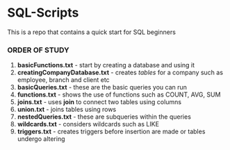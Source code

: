 # SQL-Scripts
This is a repo that contains a quick start for SQL beginners

### ORDER OF STUDY
1. **basicFunctions.txt** - start by creating a database and using it
2. **creatingCompanyDatabase.txt** - creates *tables* for a company such as employee, branch and client etc
3. **basicQueries.txt** - these are the basic queries you can run
4. **functions.txt** - shows the use of functions such as COUNT, AVG, SUM
5. **joins.txt** - uses **join** to connect two tables using columns
6. **union.txt** - joins tables using rows
7. **nestedQueries.txt** - these are subqueries within the queries
8. **wildcards.txt** - considers wildcards such as LIKE
9. **triggers.txt** - creates triggers before insertion are made or tables undergo altering
